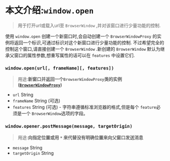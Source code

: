 # 本文介绍:`window.open`

> 用于打开url或载入url至 `BrowserWindow` ,并对该窗口进行少量功能的控制.

使用 `window.open` 创建一个新窗口时,会自动创建一个 `BrowserWindowProxy`  的实例将返回一个标识,可通过标识对这个新窗口进行少量功能的控制.
不过希望完全的控制这个窗口,请直接创建一个 `BrowserWindow` .新创建的 `BrowserWindow` 默认为继承父窗口的属性参数,想重写属性的话可以在 `features` 中设置它们.

### `window.open(url[, frameName][, features])`
>用途:**新窗口并返回一个`BrowserWindowProxy`类的实例([`BrowserWindowProxy`](browser-window-proxy.md))**

* `url` String
* `frameName` String (可选)
* `features` String (可选) - 字符串遵循标准浏览器的格式,但是每个 `feature`必须是一个 `BrowserWindow`选项的字段。

### `window.opener.postMessage(message, targetOrigin)`
>用途:**向指定位置或用 `*` 来代替没有明确位置来向父窗口发送消息**

* `message` String
* `targetOrigin` String